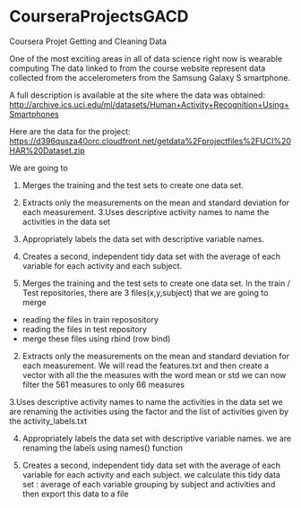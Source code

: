 CourseraProjectsGACD
====================

Coursera Projet Getting and Cleaning Data

One of the most exciting areas in all of data science right now is wearable computing 
The data linked to from the course website represent data collected from the accelerometers from the Samsung Galaxy S smartphone. 

A full description is available at the site where the data was obtained: 
http://archive.ics.uci.edu/ml/datasets/Human+Activity+Recognition+Using+Smartphones 

Here are the data for the project: 
https://d396qusza40orc.cloudfront.net/getdata%2Fprojectfiles%2FUCI%20HAR%20Dataset.zip 

We are going to 

1. Merges the training and the test sets to create one data set.
2. Extracts only the measurements on the mean and standard deviation for each measurement. 
3.Uses descriptive activity names to name the activities in the data set
4. Appropriately labels the data set with descriptive variable names. 
5. Creates a second, independent tidy data set with the average of each variable for each activity and each subject.

1. Merges the training and the test sets to create one data set.
In the train / Test repositories, there are 3 files(x,y,subject) that we are going to merge
- reading the files in train reposository
- reading the files in test repository
- merge these files using rbind (row bind)

2. Extracts only the measurements on the mean and standard deviation for each measurement. 
We will read the features.txt 
and then create a vector with all the the measures with the word mean or std
we can now filter the 561 measures to only 66 measures

3.Uses descriptive activity names to name the activities in the data set
we are renaming the activities using the factor and the list of activities given by the activity_labels.txt 

4. Appropriately labels the data set with descriptive variable names. 
we are renaming the labels using names() function

5. Creates a second, independent tidy data set with the average of each variable for each activity and each subject.
we calculate this tidy data set : average of each variable grouping by subject and activities
and then export this data to a file

 
 